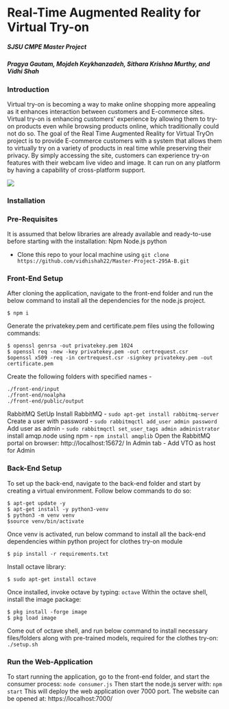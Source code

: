 # Real-Time Augmented Reality for Virtual Try-on

##### SJSU CMPE Master Project
##### Pragya Gautam, Mojdeh Keykhanzadeh, Sithara Krishna Murthy, and Vidhi Shah

### Introduction
Virtual try-on is becoming a way to make online shopping more appealing as it enhances
interaction between customers and E-commerce sites. Virtual try-on is enhancing customers' experience by allowing them to try-on products even while browsing products online, which traditionally could not do so. The goal of the Real Time Augmented Reality for Virtual TryOn project is to provide E-commerce customers with a system that allows them to virtually try on a variety of products in real time while preserving their privacy. By simply accessing the site, customers can experience try-on features with their webcam live video and image. It can run on any platform by having a capability of cross-platform support.

<img src="https://imgur.com/O1ELiAC"/>

### Installation

### Pre-Requisites

It is assumed that below libraries are already available and ready-to-use before starting with the installation:
Npm
Node.js
python

- Clone this repo to your local machine using 
`git clone https://github.com/vidhishah22/Master-Project-295A-B.git`

### Front-End Setup

After cloning the application, navigate to the front-end folder and run the below command to install all the dependencies for the node.js project. 
```shell
$ npm i
```
Generate the privatekey.pem and certificate.pem files using the following commands:
```shell
$ openssl genrsa -out privatekey.pem 1024
$ openssl req -new -key privatekey.pem -out certrequest.csr
$openssl x509 -req -in certrequest.csr -signkey privatekey.pem -out certificate.pem
```

Create the following folders with specified names  - 
```shell
./front-end/input
./front-end/noalpha
./front-end/public/output
```

RabbitMQ SetUp
Install RabbitMQ - `sudo apt-get install rabbitmq-server`
Create a user with password - `sudo rabbitmqctl add_user admin password` 
Add user as admin - `sudo rabbitmqctl set_user_tags admin administrator`
install amqp.node using npm -  `npm install amqplib`
Open the RabbitMQ portal on browser: http://localhost:15672/ 
In Admin tab - Add VTO as host for Admin

### Back-End Setup

To set up the back-end, navigate to the back-end folder and start by creating a virtual environment. Follow below commands to do so:
```shell
$ apt-get update -y
$ apt-get install -y python3-venv
$ python3 -m venv venv
$source venv/bin/activate
```
Once venv is activated, run below command to install all the back-end dependencies within python project for clothes try-on module
```shell
$ pip install -r requirements.txt
```
Install octave library:
```shell
$ sudo apt-get install octave
```
Once installed, invoke octave by typing: `octave`
Within the octave shell, install the image package:
```shell
$ pkg install -forge image
$ pkg load image
```

Come out of octave shell, and run below command to install necessary files/folders along with pre-trained models, required for the clothes try-on: `./setup.sh` 

### Run the Web-Application
To start running the application, go to the front-end folder, and start the consumer process:
`node consumer.js`
Then start the node.js server with:
`npm start`
This will deploy the web application over 7000 port. The website can be opened at: https://localhost:7000/
